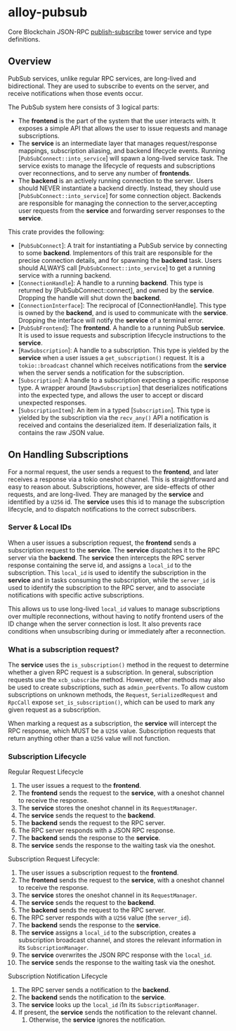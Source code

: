 # alloy-pubsub

Core Blockchain JSON-RPC [publish-subscribe] tower service and type definitions.

[publish-subscribe]: https://en.wikipedia.org/wiki/Publish%E2%80%93subscribe_pattern

## Overview

PubSub services, unlike regular RPC services, are long-lived and
bidirectional. They are used to subscribe to events on the server, and
receive notifications when those events occur.

The PubSub system here consists of 3 logical parts:

- The **frontend** is the part of the system that the user interacts with.
  It exposes a simple API that allows the user to issue requests and manage
  subscriptions.
- The **service** is an intermediate layer that manages request/response
  mappings, subscription aliasing, and backend lifecycle events. Running
  [`PubSubConnect::into_service`] will spawn a long-lived service task. The
  service exists to manage the lifecycle of requests and subscriptions over
  reconnections, and to serve any number of **frontends**.
- The **backend** is an actively running connection to the server. Users
  should NEVER instantiate a backend directly. Instead, they should use
  [`PubSubConnect::into_service`] for some connection object. Backends
  are responsible for managing the connection to the server,accepting user
  requests from the **service** and forwarding server responses to the
  **service**.

This crate provides the following:

- [`PubSubConnect`]: A trait for instantiating a PubSub service by connecting
  to some **backend**. Implementors of this trait are responsible for
  the precise connection details, and for spawning the **backend** task.
  Users should ALWAYS call [`PubSubConnect::into_service`] to get a running
  service with a running backend.
- [`ConnectionHandle`]: A handle to a running **backend**. This type is
  returned by [PubSubConnect::connect], and owned by the **service**.
  Dropping the handle will shut down the **backend**.
- [`ConnectionInterface`]: The reciprocal of [ConnectionHandle]. This type
  is owned by the **backend**, and is used to communicate with the
  **service**. Dropping the interface will notify the **service** of a
  terminal error.
- [`PubSubFrontend`]: The **frontend**. A handle to a running PubSub
  **service**. It is used to issue requests and subscription lifecycle
  instructions to the **service**.
- [`RawSubscription`]: A handle to a subscription. This type is yielded by
  the **service** when a user issues a `get_subscription()` request. It is a
  `tokio::broadcast` channel which receives notifications from the **service**
  when the server sends a notification for the subscription.
- [`Subscription`]: A handle to a subscription expecting a specific response
  type. A wrapper around [`RawSubscription`] that deserializes notifications
  into the expected type, and allows the user to accept or discard unexpected
  responses.
- [`SubscriptionItem`]: An item in a typed [`Subscription`]. This type is
  yielded by the subscription via the `recv_any()` API a notification is
  received and contains the deserialized item. If deserialization fails, it
  contains the raw JSON value.

## On Handling Subscriptions

For a normal request, the user sends a request to the **frontend**, and
later receives a response via a tokio oneshot channel. This is straightforward
and easy to reason about. Subscriptions, however, are side-effects of other
requests, and are long-lived. They are managed by the **service** and
identified by a `U256` id. The **service** uses this id to manage the
subscription lifecycle, and to dispatch notifications to the correct
subscribers.

### Server & Local IDs

When a user issues a subscription request, the **frontend** sends a
subscription request to the **service**. The **service** dispatches it to the
RPC server via the **backend**. The **service** then intercepts the RPC server
response containing the serve id, and assigns a `local_id` to the subscription.
This `local_id` is used to identify the subscription in the **service** and in
tasks consuming the subscription, while the `server_id` is used to identify the
subscription to the RPC server, and to associate notifications with specific
active subscriptions.

This allows us to use long-lived `local_id` values to manage subscriptions over
multiple reconnections, without having to notify frontend users of the ID change
when the server connection is lost. It also prevents race conditions when
unsubscribing during or immediately after a reconnection.

### What is a subscription request?

The **service** uses the `is_subscription()` method in the request to determine
whether a given RPC request is a subscription. In general, subscription requests
use the `xcb_subscribe` method. However, other methods may also be used to
create subscriptions, such as `admin_peerEvents`. To allow custom subscriptions
on unknown methods, the `Request`, `SerializedRequest` and `RpcCall` expose
`set_is_subscription()`, which can be used to mark any given request as a
subscription.

When marking a request as a subscription, the **service** will intercept the
RPC response, which MUST be a `U256` value. Subscription requests that return
anything other than a `U256` value will not function.

### Subscription Lifecycle

Regular Request Lifecycle

1. The user issues a request to the **frontend**.
1. The **frontend** sends the request to the **service**, with a oneshot channel
   to receive the response.
1. The **service** stores the oneshot channel in its `RequestManager`.
1. The **service** sends the request to the **backend**.
1. The **backend** sends the request to the RPC server.
1. The RPC server responds with a JSON RPC response.
1. The **backend** sends the response to the **service**.
1. The **service** sends the response to the waiting task via the oneshot.

Subscription Request Lifecycle:

1. The user issues a subscription request to the **frontend**.
1. The **frontend** sends the request to the **service**, with a oneshot channel
   to receive the response.
1. The **service** stores the oneshot channel in its `RequestManager`.
1. The **service** sends the request to the **backend**.
1. The **backend** sends the request to the RPC server.
1. The RPC server responds with a `U256` value (the `server_id`).
1. The **backend** sends the response to the **service**.
1. The **service** assigns a `local_id` to the subscription, creates a
   subscription broadcast channel, and stores the relevant information in its
   `SubscriptionManager`.
1. The **service** overwrites the JSON RPC response with the `local_id`.
1. The **service** sends the response to the waiting task via the oneshot.

Subscription Notification Lifecycle

1. The RPC server sends a notification to the **backend**.
1. The **backend** sends the notification to the **service**.
1. The **service** looks up the `local_id` i1n its `SubscriptionManager`.
1. If present, the **service** sends the notification to the relevant channel.
   1. Otherwise, the **service** ignores the notification.
